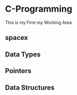 # C-Programming
This is my First my Working Area

## spacex
## Data Types
## Pointers
## Data Structures
